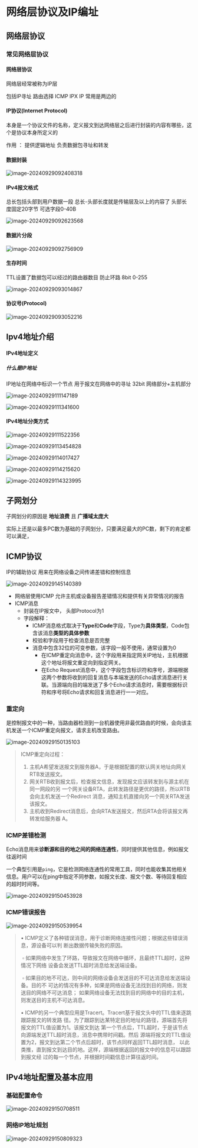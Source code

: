 # 网络层协议及IP编址

## 网络层协议

### 常见网络层协议

#### 网络层协议

网络层经常被称为IP层

包括IP寻址 路由选择 ICMP IPX IP  常用是两边的

#### IP协议(Internet Protocol)

本身是一个协议文件的名称，定义报文到达网络层之后进行封装的内容有哪些，这个是协议本身所定义的

作用 ： 提供逻辑地址 负责数据包寻址和转发

#### 数据封装

![image-20240929092408318](./../../../../../AppData/Roaming/Typora/typora-user-images/image-20240929092408318.png)

#### IPv4报文格式

总长包括头部到用户数据一段 总长-头部长度就是传输层及以上的内容了 头部长度固定20字节 可选字段0-40B 

![image-20240929092623568](./../../../../../AppData/Roaming/Typora/typora-user-images/image-20240929092623568.png)

#### 数据片分段

![image-20240929092756909](./../../../../../AppData/Roaming/Typora/typora-user-images/image-20240929092756909.png)

#### 生存时间

TTL设置了数据包可以经过的路由器数目 防止环路 8bit 0-255

![image-20240929093014867](./../../../../../AppData/Roaming/Typora/typora-user-images/image-20240929093014867.png)

#### 协议号(Protocol)

![image-20240929093052216](./../../../../../AppData/Roaming/Typora/typora-user-images/image-20240929093052216.png)

## Ipv4地址介绍

#### IPv4地址定义

##### 什么是IP地址

IP地址在网络中标识一个节点  用于报文在网络中的寻址 32bit 网络部分+主机部分 

![image-20240929111147189](./../../../../../AppData/Roaming/Typora/typora-user-images/image-20240929111147189.png)

![image-20240929111341600](./../../../../../AppData/Roaming/Typora/typora-user-images/image-20240929111341600.png)

#### IPv4地址分类方式

![image-20240929111522356](./../../../../../AppData/Roaming/Typora/typora-user-images/image-20240929111522356.png)



![image-20240929113454828](./../../../../../AppData/Roaming/Typora/typora-user-images/image-20240929113454828.png)

![image-20240929114017427](./../../../../../AppData/Roaming/Typora/typora-user-images/image-20240929114017427.png)

![image-20240929114215620](./../../../../../AppData/Roaming/Typora/typora-user-images/image-20240929114215620.png)

![image-20240929114323995](./../../../../../AppData/Roaming/Typora/typora-user-images/image-20240929114323995.png)

## 子网划分

子网划分的原因是 **地址浪费** 且 **广播域太庞大**

实际上还是以最多PC数为基础的子网划分，只要满足最大的PC数，剩下的肯定都可以满足，

## ICMP协议

IP的辅助协议 用来在网络设备之间传递差错和控制信息

![image-20240929145140389](./../../../../../AppData/Roaming/Typora/typora-user-images/image-20240929145140389.png)

- 网络层使用ICMP 允许主机或设备报告差错情况和提供有关异常情况的报告
- ICMP消息
  - 封装在IP报文中， 头部Protocol为1
  - 字段解释：
    - ICMP消息格式取决于**Type**和**Code**字段，Type为**具体类型**，Code包含该消息**类型的具体参数**
    - 校验和字段用于检查消息是否完整
    - 消息中包含32位的可变参数，该字段一般不使用，通常设置为0
      - 在ICMP重定向消息中，这个字段用来指定网关IP地址，主机根据这个地址将报文重定向到指定网关。
      - 在Echo Request消息中，这个字段包含标识符和序号，源端根据这两个参数将收到的回复消息与本端发送的Echo请求消息进行关联。当源端向目的端发送了多个Echo请求消息时，需要根据标识符和序号将Echo请求和回复消息进行一一对应。

### 重定向

是控制报文中的一种，当路由器检测到一台机器使用非最优路由的时候，会向该主机发送一个ICMP重定向报文，请求主机改变路由。

![image-20240929150135103](./../../../../../AppData/Roaming/Typora/typora-user-images/image-20240929150135103.png)

> ICMP重定向过程： 
>
> 1. 主机A希望发送报文到服务器A，于是根据配置的默认网关地址向网关RTB发送报文。 
> 2.  网关RTB收到报文后，检查报文信息，发现报文应该转发到与源主机在同一网段的另 一个网关设备RTA，此转发路径是更优的路径，所以RTB会向主机发送一个Redirect 消息，通知主机直接向另一个网关RTA发送该报文。 
> 3. 主机收到Redirect消息后，会向RTA发送报文，然后RTA会将该报文再转发给服务器 A。

### ICMP差错检测

Echo消息用来**诊断源和目的地之间的网络连通性**，同时提供其他信息，例如报文往返时间

一个典型引用是`ping`，它是检测网络连通性的常用工具，同时也能收集其他相关信息。用户可以在ping中指定不同参数，如报文长度、报文个数、等待回复相应的超时时间等。

![image-20240929150453928](./../../../../../AppData/Roaming/Typora/typora-user-images/image-20240929150453928.png)

### ICMP错误报告

![image-20240929150539954](./../../../../../AppData/Roaming/Typora/typora-user-images/image-20240929150539954.png)

> • ICMP定义了各种错误消息，用于诊断网络连接性问题；根据这些错误消息，源设备可以判 断出数据传输失败的原因。
>
> ​	 ▫ 如果网络中发生了环路，导致报文在网络中循环，且最终TTL超时，这种情况下网络 设备会发送TTL超时消息给发送端设备。
>
> ​	 ▫ 如果目的地不可达，则中间的网络设备会发送目的不可达消息给发送端设备。目的不 可达的情况有多种，如果是网络设备无法找到目的网络，则发送目的网络不可达消息； 如果网络设备无法找到目的网络中的目的主机，则发送目的主机不可达消息。
>
>  • ICMP的另一个典型应用是Tracert。Tracert基于报文头中的TTL值来逐跳跟踪报文的转发路 径。为了跟踪到达某特定目的地址的路径，源端首先将报文的TTL值设置为1。该报文到达 第一个节点后，TTL超时，于是该节点向源端发送TTL超时消息，消息中携带时间戳。然后 源端将报文的TTL值设置为2，报文到达第二个节点后超时，该节点同样返回TTL超时消息， 以此类推，直到报文到达目的地。这样，源端根据返回的报文中的信息可以跟踪到报文经 过的每一个节点，并根据时间戳信息计算往返时间。

## IPv4地址配置及基本应用

### 基础配置命令

![image-20240929150708511](./../../../../../AppData/Roaming/Typora/typora-user-images/image-20240929150708511.png)

### 网络IP地址规划

![image-20240929150809323](./../../../../../AppData/Roaming/Typora/typora-user-images/image-20240929150809323.png)
